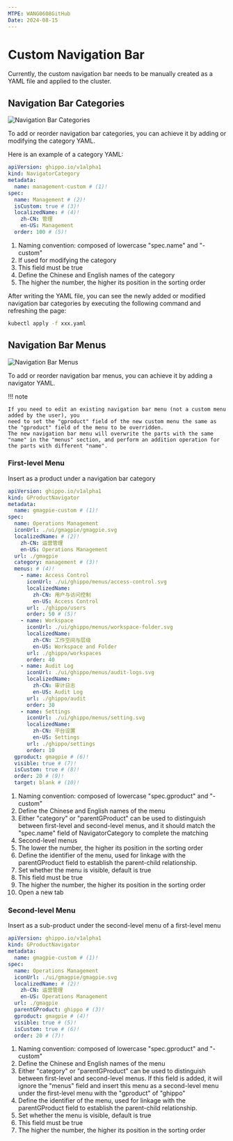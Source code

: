 ```yaml
---
MTPE: WANG0608GitHub
Date: 2024-08-15
---
```


# Custom Navigation Bar

Currently, the custom navigation bar needs to be manually created as a YAML file and applied to the cluster.

## Navigation Bar Categories

![Navigation Bar Categories](../../images/nav01.png)

To add or reorder navigation bar categories, you can achieve it by adding or modifying the category YAML.

Here is an example of a category YAML:

```yaml
apiVersion: ghippo.io/v1alpha1
kind: NavigatorCategory
metadata:
  name: management-custom # (1)!
spec:
  name: Management # (2)!
  isCustom: true # (3)!
  localizedName: # (4)!
    zh-CN: 管理
    en-US: Management
  order: 100 # (5)!
```

1. Naming convention: composed of lowercase "spec.name" and "-custom"
2. If used for modifying the category
3. This field must be true
4. Define the Chinese and English names of the category
5. The higher the number, the higher its position in the sorting order

After writing the YAML file, you can see the newly added or modified navigation bar categories by executing the following command and refreshing the page:

```bash
kubectl apply -f xxx.yaml
```

## Navigation Bar Menus

![Navigation Bar Menus](../../images/nav02.png)

To add or reorder navigation bar menus, you can achieve it by adding a navigator YAML.

!!! note

    If you need to edit an existing navigation bar menu (not a custom menu added by the user), you
    need to set the "gproduct" field of the new custom menu the same as the "gproduct" field of the menu to be overridden.
    The new navigation bar menu will overwrite the parts with the same "name" in the "menus" section, and perform an addition operation for the parts with different "name".

### First-level Menu

Insert as a product under a navigation bar category

```yaml
apiVersion: ghippo.io/v1alpha1
kind: GProductNavigator
metadata:
  name: gmagpie-custom # (1)!
spec:
  name: Operations Management
  iconUrl: ./ui/gmagpie/gmagpie.svg
  localizedName: # (2)!
    zh-CN: 运营管理
    en-US: Operations Management
  url: ./gmagpie
  category: management # (3)!
  menus: # (4)!
    - name: Access Control
      iconUrl: ./ui/ghippo/menus/access-control.svg
      localizedName:
        zh-CN: 用户与访问控制
        en-US: Access Control
      url: ./ghippo/users
      order: 50 # (5)!
    - name: Workspace
      iconUrl: ./ui/ghippo/menus/workspace-folder.svg
      localizedName:
        zh-CN: 工作空间与层级
        en-US: Workspace and Folder
      url: ./ghippo/workspaces
      order: 40
    - name: Audit Log
      iconUrl: ./ui/ghippo/menus/audit-logs.svg
      localizedName:
        zh-CN: 审计日志
        en-US: Audit Log
      url: ./ghippo/audit
      order: 30
    - name: Settings
      iconUrl: ./ui/ghippo/menus/setting.svg
      localizedName:
        zh-CN: 平台设置
        en-US: Settings
      url: ./ghippo/settings
      order: 10
  gproduct: gmagpie # (6)!
  visible: true # (7)!
  isCustom: true # (8)!
  order: 20 # (9)!
  target: blank # (10)!
```

1. Naming convention: composed of lowercase "spec.gproduct" and "-custom"
2. Define the Chinese and English names of the menu
3. Either "category" or "parentGProduct" can be used to distinguish between first-level and second-level menus, and it should match the "spec.name" field of NavigatorCategory to complete the matching
4. Second-level menus
5. The lower the number, the higher its position in the sorting order
6. Define the identifier of the menu, used for linkage with the parentGProduct field to establish the parent-child relationship.
7. Set whether the menu is visible, default is true
8. This field must be true
9. The higher the number, the higher its position in the sorting order
10. Open a new tab

### Second-level Menu

Insert as a sub-product under the second-level menu of a first-level menu

```yaml
apiVersion: ghippo.io/v1alpha1
kind: GProductNavigator
metadata:
  name: gmagpie-custom # (1)!
spec:
  name: Operations Management
  iconUrl: ./ui/gmagpie/gmagpie.svg
  localizedName: # (2)!
    zh-CN: 运营管理
    en-US: Operations Management
  url: ./gmagpie
  parentGProduct: ghippo # (3)!
  gproduct: gmagpie # (4)!
  visible: true # (5)!
  isCustom: true # (6)!
  order: 20 # (7)!
```

1. Naming convention: composed of lowercase "spec.gproduct" and "-custom"
2. Define the Chinese and English names of the menu
3. Either "category" or "parentGProduct" can be used to distinguish between first-level and second-level
   menus. If this field is added, it will ignore the "menus" field and insert this menu as a second-level
   menu under the first-level menu with the "gproduct" of "ghippo"
4. Define the identifier of the menu, used for linkage with the parentGProduct field to establish
   the parent-child relationship.
5. Set whether the menu is visible, default is true
6. This field must be true
7. The higher the number, the higher its position in the sorting order

